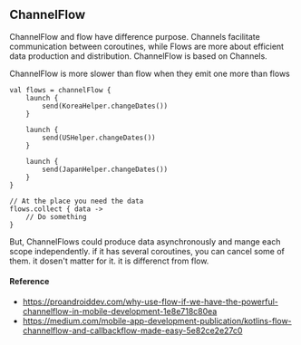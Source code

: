 ## ChannelFlow
ChannelFlow and flow have difference purpose. Channels facilitate communication between coroutines, while Flows are more about efficient data production and distribution.
ChannelFlow is based on Channels. 

ChannelFlow is more slower than flow when they emit one more than flows
```
val flows = channelFlow {
    launch {
        send(KoreaHelper.changeDates())
    }

    launch {
        send(USHelper.changeDates())
    }

    launch {
        send(JapanHelper.changeDates())
    }
}

// At the place you need the data
flows.collect { data ->
    // Do something
}
```

But, ChannelFlows could produce data asynchronously and mange each scope independently. if it has several coroutines, you can cancel some of them. it dosen't matter for it. it is differenct from flow.

#### Reference
- https://proandroiddev.com/why-use-flow-if-we-have-the-powerful-channelflow-in-mobile-development-1e8e718c80ea
- https://medium.com/mobile-app-development-publication/kotlins-flow-channelflow-and-callbackflow-made-easy-5e82ce2e27c0
